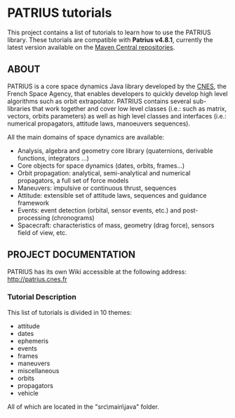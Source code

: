 # PATRIUS tutorials

This project contains a list of tutorials to learn how to use the PATRIUS library. These tutorials are compatible with **Patrius v4.8.1**, currently the latest version available on the [Maven Central repositories](https://mvnrepository.com/artifact/fr.cnes.sirius.patrius/patrius).

## ABOUT

PATRIUS is a core space dynamics Java library developed by the [CNES](http://cnes.fr), the French Space Agency, that enables developers to quickly develop high level algorithms such as orbit extrapolator. PATRIUS contains several sub-libraries that work together and cover low level classes (i.e.: such as matrix, vectors, orbits parameters) as well as high level classes and interfaces (i.e.: numerical propagators, attitude laws, manoeuvers sequences). 

All the main domains of space dynamics are available: 

  - Analysis, algebra and geometry core library (quaternions, derivable functions, integrators …) 
  - Core objects for space dynamics (dates, orbits, frames...) 
  - Orbit propagation: analytical, semi-analytical and numerical propagators, a full set of force models 
  - Maneuvers: impulsive or continuous thrust, sequences 
  - Attitude: extensible set of attitude laws, sequences and guidance framework 
  - Events: event detection (orbital, sensor events, etc.) and post-processing (chronograms) 
  - Spacecraft: characteristics of mass, geometry (drag force), sensors field of view, etc. 

## PROJECT DOCUMENTATION

PATRIUS has its own Wiki accessible at the following address: http://patrius.cnes.fr

### Tutorial Description

This list of tutorials is divided in 10 themes:

  - attitude
  - dates
  - ephemeris
  - events
  - frames
  - maneuvers
  - miscellaneous
  - orbits
  - propagators
  - vehicle
  
All of which are located in the "src\main\java" folder.
